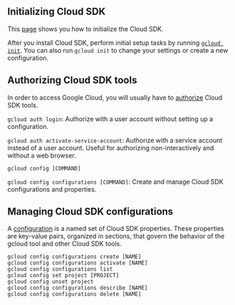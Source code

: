 ## Initializing Cloud SDK 

This [page](https://cloud.google.com/sdk/docs/initializing) shows you how to initialize the Cloud SDK.

After you install Cloud SDK, perform initial setup tasks by running [`gcloud init`](https://cloud.google.com/sdk/gcloud/reference/init). You can also run `gcloud init` to change your settings or create a new configuration.

## Authorizing Cloud SDK tools

In order to access Google Cloud, you will usually have to [authorize](https://cloud.google.com/sdk/docs/authorizing) Cloud SDK tools.

`gcloud auth login`: Authorize with a user account without setting up a configuration.

`gcloud auth activate-service-account`: Authorize with a service account instead of a user account. Useful for authorizing non-interactively and without a web browser.

`gcloud config [COMMAND]`

`gcloud config configurations [COMMAND]`: Create and manage Cloud SDK configurations and properties.

## Managing Cloud SDK configurations 

A [configuration](https://cloud.google.com/sdk/docs/configurations) is a named set of Cloud SDK properties. These properties are key-value pairs, organized in sections, that govern the behavior of the gcloud tool and other Cloud SDK tools.

```
gcloud config configurations create [NAME]
gcloud config configurations activate [NAME]
gcloud config configurations list
gcloud config set project [PROJECT]
gcloud config unset project
gcloud config configurations describe [NAME]
gcloud config configurations delete [NAME]

```
